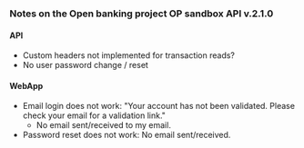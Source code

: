 ### Notes on the Open banking project OP sandbox API v.2.1.0

#### API
- Custom headers not implemented for transaction reads?
- No user password change / reset

#### WebApp
- Email login does not work: "Your account has not been validated. Please check your email for a validation link."
  - No email sent/received to my email.
- Password reset does not work: No email sent/received.